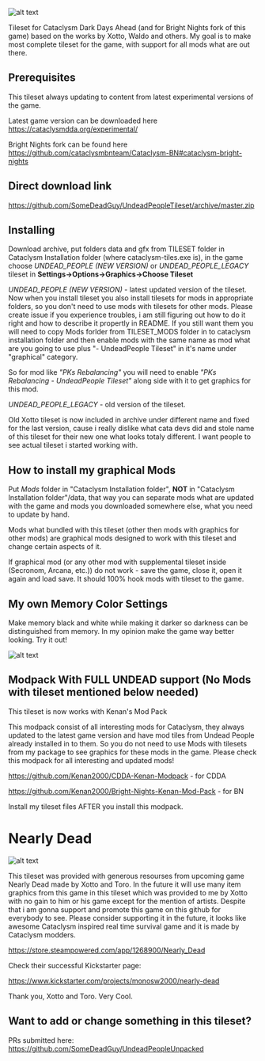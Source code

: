 ![alt text](https://i.imgur.com/BFQzWtC.png)

Tileset for Cataclysm Dark Days Ahead (and for Bright Nights fork of this game) based on the works by Xotto, Waldo and others. My goal is to make most complete tileset for the game, with support for all mods what are out there.

## Prerequisites

This tileset always updating to content from latest experimental versions of the game.

Latest game version can be downloaded here https://cataclysmdda.org/experimental/

Bright Nights fork can be found here https://github.com/cataclysmbnteam/Cataclysm-BN#cataclysm-bright-nights

## Direct download link

https://github.com/SomeDeadGuy/UndeadPeopleTileset/archive/master.zip

## Installing

Download archive, put folders data and gfx from TILESET folder in Cataclysm Installation folder (where cataclysm-tiles.exe is), in the game choose *UNDEAD_PEOPLE (NEW VERSION)* or *UNDEAD_PEOPLE_LEGACY* tileset in **Settings->Options->Graphics->Choose Tileset**


*UNDEAD_PEOPLE (NEW VERSION)* - latest updated version of the tileset. Now when you install tileset you also install tilesets for mods in appropriate folders, so you don't need to use mods with tilesets for other mods. Please create issue if you experience troubles, i am still figuring out how to do it right and how to describe it propertly in README.
If you still want them you will need to copy Mods forlder from TILESET_MODS folder in to cataclysm installation folder and then enable mods with the same name as mod what are you going to use plus "- UndeadPeople Tileset" in it's name under "graphical" category.

So for mod like *"PKs Rebalancing"* you will need to enable *"PKs Rebalancing - UndeadPeople Tileset"* along side with it to get graphics for this mod.

*UNDEAD_PEOPLE_LEGACY* - old version of the tileset. 

Old Xotto tileset is now included in archive under different name and fixed for the last version, cause i really dislike what cata devs did and stole name of this tileset for their new one what looks totaly different. I want people to see actual tileset i started working with.

## How to install my graphical Mods
Put *Mods* folder in "Cataclysm Installation folder", **NOT**  in "Cataclysm Installation folder"/data, that way you can separate mods what are updated with the game and mods you downloaded somewhere else, what you need to update by hand.

Mods what bundled with this tileset (other then mods with graphics for other mods) are graphical mods designed to work with this tileset and change certain aspects of it.

If graphical mod (or any other mod with supplemental tileset inside (Secronom, Arcana, etc.)) do not work - save the game, close it, open it again and load save. It should 100% hook mods with tileset to the game.

## My own Memory Color Settings
Make memory black and white while making it darker so darkness can be distinguished from memory. In my opinion make the game way better looking. Try it out!

![alt text](https://i.imgur.com/mp2c27G.png)

## Modpack With FULL UNDEAD support (No Mods with tileset mentioned below needed)
This tileset is now works with Kenan's Mod Pack 

This modpack consist of all interesting mods for Cataclysm, they always updated to the latest game version and have mod tiles from Undead People already installed in to them. So you do not need to use Mods with tilesets from my package to see graphics for these mods in the game. Please check this modpack for all interesting and updated mods!


https://github.com/Kenan2000/CDDA-Kenan-Modpack - for CDDA 


https://github.com/Kenan2000/Bright-Nights-Kenan-Mod-Pack - for BN


Install my tileset files AFTER you install this modpack.

# Nearly Dead

![alt text](https://steamcdn-a.akamaihd.net/steam/apps/1268900/header.jpg)

This tileset was provided with generous resourses from upcoming game Nearly Dead made by Xotto and Toro. In the future it will use many item graphics from this game in this tileset which was provided to me by Xotto with no gain to him or his game except for the mention of artists. Despite that i am gonna support and promote this game on this github for everybody to see. Please consider supporting it in the future, it looks like awesome Cataclysm inspired real time survival game and it is made by Cataclysm modders.

https://store.steampowered.com/app/1268900/Nearly_Dead

Check their successful Kickstarter page:

https://www.kickstarter.com/projects/monosw2000/nearly-dead

Thank you, Xotto and Toro. Very Cool.

## Want to add or change something in this tileset?

PRs submitted here:
https://github.com/SomeDeadGuy/UndeadPeopleUnpacked
